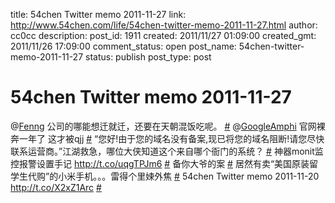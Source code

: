 title: 54chen Twitter memo 2011-11-27 
link: http://www.54chen.com/life/54chen-twitter-memo-2011-11-27.html
author: cc0cc
description: 
post_id: 1911
created: 2011/11/27 01:09:00
created_gmt: 2011/11/26 17:09:00
comment_status: open
post_name: 54chen-twitter-memo-2011-11-27
status: publish
post_type: post

# 54chen Twitter memo 2011-11-27 

@[Fenng](http://twitter.com/Fenng) 公司的哪能想迁就迁，还要在天朝混饭吃呢。 [#](http://twitter.com/54chen/statuses/139945824808472576) @[GoogleAmphi](http://twitter.com/GoogleAmphi) 官网裸奔一年了 这才被qjj [#](http://twitter.com/54chen/statuses/139911606934048768) “您好!由于您的域名没有备案,现已将您的域名阻断!请您尽快联系运营商。”江湖救急，哪位大侠知道这个来自哪个衙门的系统？ [#](http://twitter.com/54chen/statuses/139897662500646912) 神器monit监控报警设置手记 <http://t.co/uqgTPJm6> [#](http://twitter.com/54chen/statuses/139654923129339904) 备你大爷的案 [#](http://twitter.com/54chen/statuses/139201454866051073) 居然有卖“美国原装留学生代购”的小米手机。。。雷得个里娕外焦 [#](http://twitter.com/54chen/statuses/138442701451431936) 54chen Twitter memo 2011-11-20 <http://t.co/X2xZ1Arc> [#](http://twitter.com/54chen/statuses/138077321767825408)